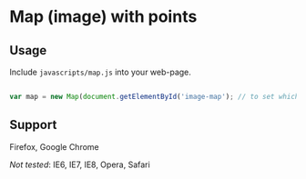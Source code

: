 # Map (image) with points

## Usage

Include `javascripts/map.js` into your web-page.

```javascript

var map = new Map(document.getElementById('image-map'); // to set which image (<img />) should be map of points
```

## Support
Firefox, Google Chrome

_Not tested_: IE6, IE7, IE8, Opera, Safari
